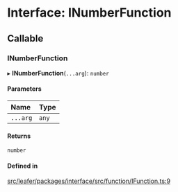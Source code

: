 # Interface: INumberFunction

## Callable

### INumberFunction

▸ **INumberFunction**(`...arg`): `number`

#### Parameters

| Name | Type |
| :------ | :------ |
| `...arg` | `any` |

#### Returns

`number`

#### Defined in

[src/leafer/packages/interface/src/function/IFunction.ts:9](https://github.com/leaferjs/leafer/blob/56c6de6d1ac5072088c765b725fa724d56b9e5ef/packages/interface/src/function/IFunction.ts#L9)
